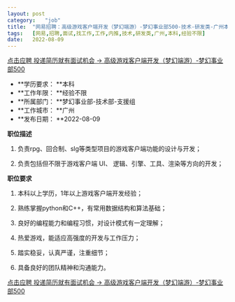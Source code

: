 ```yaml
---
layout:	post
category:	"job"
title:	"网易招聘：高级游戏客户端开发（梦幻端游）-梦幻事业部500-技术-研发类-广州本科经验不限"
tags:	[网易,招聘,面试,找工作,工作,内推,技术,研发类,广州,本科,经验不限]
date:	2022-08-09
---
```


[点击应聘 投递简历就有面试机会 ->  高级游戏客户端开发（梦幻端游）-梦幻事业部500](http://mobile.bole.netease.com/bole/boleDetail?id=40919&employeeId=346f03c3cda5f04c&key=all)



- **学历要求： **本科
- **工作年限： **经验不限
- **所属部门： **梦幻事业部-技术部-支援组
- **工作城市： **广州
- **发布日期： **2022-08-09



**职位描述**

1. 负责rpg、回合制、slg等类型项目的游戏客户端功能的设计与开发；

2. 负责包括但不限于游戏客户端 UI、 逻辑、引擎、工具、渲染等方向的开发；



**职位要求**

1. 本科以上学历，1年以上游戏客户端开发经验； 

2. 熟练掌握python和C++，有常用数据结构和算法基础； 

3. 良好的编程能力和编程习惯，对设计模式有一定理解； 

4. 热爱游戏，能适应高强度的开发与工作压力； 

5. 踏实稳妥，认真严谨，注重细节；

6. 具备良好的团队精神和沟通能力。



[点击应聘 投递简历就有面试机会 ->  高级游戏客户端开发（梦幻端游）-梦幻事业部500](http://mobile.bole.netease.com/bole/boleDetail?id=40919&employeeId=346f03c3cda5f04c&key=all)